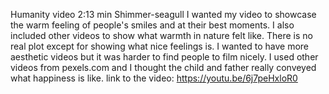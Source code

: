Humanity
video
2:13 min
Shimmer-seagull
I wanted my video to showcase the warm feeling of people's smiles and at their best moments.
I also included other videos to show what warmth in nature felt like.
There is no real plot except for showing what nice feelings is. I wanted to have more aesthetic videos but it was harder to find people to film nicely. I used other videos from pexels.com and I thought the child and father really conveyed what happiness is like.
link to the video: https://youtu.be/6j7peHxloR0
